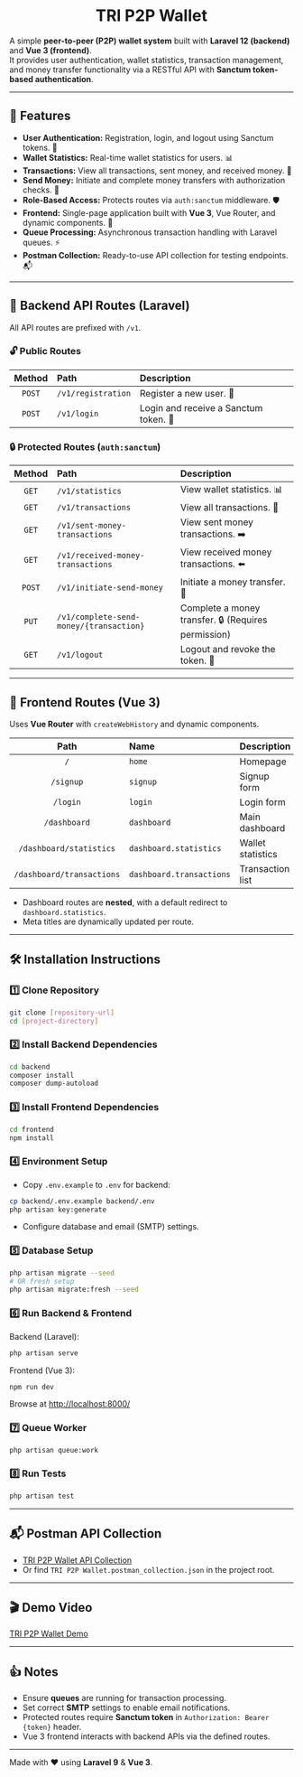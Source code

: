 <h1 align="center">TRI P2P Wallet</h1>

A simple **peer-to-peer (P2P) wallet system** built with **Laravel 12 (backend)** and **Vue 3 (frontend)**.  
It provides user authentication, wallet statistics, transaction management, and money transfer functionality via a RESTful API with **Sanctum token-based authentication**.

---

## 🚀 Features

- **User Authentication:** Registration, login, and logout using Sanctum tokens. 🔑  
- **Wallet Statistics:** Real-time wallet statistics for users. 📊  
- **Transactions:** View all transactions, sent money, and received money. 💸  
- **Send Money:** Initiate and complete money transfers with authorization checks. 🔄  
- **Role-Based Access:** Protects routes via `auth:sanctum` middleware. 🛡️  
- **Frontend:** Single-page application built with **Vue 3**, Vue Router, and dynamic components. 🎨  
- **Queue Processing:** Asynchronous transaction handling with Laravel queues. ⚡  
- **Postman Collection:** Ready-to-use API collection for testing endpoints. 📬  

---

## 📂 Backend API Routes (Laravel)

All API routes are prefixed with `/v1`.

### 🔓 Public Routes

| Method | Path | Description |
| :---: | :--- | :--- |
| `POST` | `/v1/registration` | Register a new user. 📝 |
| `POST` | `/v1/login` | Login and receive a Sanctum token. 🔑 |

### 🔒 Protected Routes (`auth:sanctum`)

| Method | Path | Description |
| :---: | :--- | :--- |
| `GET` | `/v1/statistics` | View wallet statistics. 📊 |
| `GET` | `/v1/transactions` | View all transactions. 💼 |
| `GET` | `/v1/sent-money-transactions` | View sent money transactions. ➡️ |
| `GET` | `/v1/received-money-transactions` | View received money transactions. ⬅️ |
| `POST` | `/v1/initiate-send-money` | Initiate a money transfer. 💸 |
| `PUT` | `/v1/complete-send-money/{transaction}` | Complete a money transfer. 🔒 (Requires permission) |
| `GET` | `/v1/logout` | Logout and revoke the token. 🚪 |

---

## 📂 Frontend Routes (Vue 3)

Uses **Vue Router** with `createWebHistory` and dynamic components.

| Path | Name | Description | Component |
| :---: | :--- | :--- | :--- |
| `/` | `home` | Homepage | `Home.vue` |
| `/signup` | `signup` | Signup form | `Signup.vue` |
| `/login` | `login` | Login form | `Login.vue` |
| `/dashboard` | `dashboard` | Main dashboard | `Dashboard.vue` |
| `/dashboard/statistics` | `dashboard.statistics` | Wallet statistics | `Statistics.vue` |
| `/dashboard/transactions` | `dashboard.transactions` | Transaction list | `Transactions.vue` |

- Dashboard routes are **nested**, with a default redirect to `dashboard.statistics`.  
- Meta titles are dynamically updated per route.  

---

## 🛠️ Installation Instructions

### 1️⃣ Clone Repository

```bash
git clone [repository-url]
cd [project-directory]
````

### 2️⃣ Install Backend Dependencies

```bash
cd backend
composer install
composer dump-autoload
```

### 3️⃣ Install Frontend Dependencies

```bash
cd frontend
npm install
```

### 4️⃣ Environment Setup

* Copy `.env.example` to `.env` for backend:

```bash
cp backend/.env.example backend/.env
php artisan key:generate
```

* Configure database and email (SMTP) settings.

### 5️⃣ Database Setup

```bash
php artisan migrate --seed
# OR fresh setup
php artisan migrate:fresh --seed
```

### 6️⃣ Run Backend & Frontend

Backend (Laravel):

```bash
php artisan serve
```

Frontend (Vue 3):

```bash
npm run dev
```

Browse at [http://localhost:8000/](http://localhost:8000/)

### 7️⃣ Queue Worker

```bash
php artisan queue:work
```

### 8️⃣ Run Tests

```bash
php artisan test
```

---

## 📬 Postman API Collection

* [TRI P2P Wallet API Collection](https://asifs-team.postman.co/workspace/My-Workspace~f1158975-2e9e-4979-8c40-9bdf2695c4c2/collection/22819528-bd816e34-3a0f-4622-a7c3-854ee26177a1?action=share&creator=22819528)
* Or find `TRI P2P Wallet.postman_collection.json` in the project root.

---

## 🎬 Demo Video

[TRI P2P Wallet Demo](https://screencast-o-matic.com/watch/c3XfQwVu5Tb)

---

## 👍 Notes

* Ensure **queues** are running for transaction processing.
* Set correct **SMTP** settings to enable email notifications.
* Protected routes require **Sanctum token** in `Authorization: Bearer {token}` header.
* Vue 3 frontend interacts with backend APIs via the defined routes.

---

Made with ❤️ using **Laravel 9** & **Vue 3**.

```
